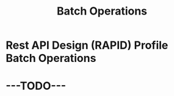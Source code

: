 ﻿---
id: batch
title: Batch Operations
---


# Rest API Design (RAPID) Profile Batch Operations

# ---TODO---
